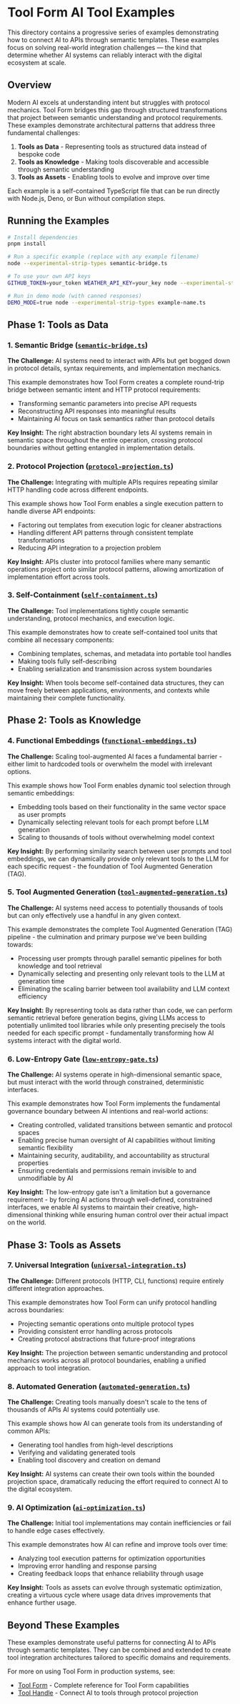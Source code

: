 # Tool Form AI Tool Examples

This directory contains a progressive series of examples demonstrating how to connect AI to APIs through semantic templates. These examples focus on solving real-world integration challenges — the kind that determine whether AI systems can reliably interact with the digital ecosystem at scale.

## Overview

Modern AI excels at understanding intent but struggles with protocol mechanics. Tool Form bridges this gap through structured transformations that project between semantic understanding and protocol requirements. These examples demonstrate architectural patterns that address three fundamental challenges:

1. **Tools as Data** - Representing tools as structured data instead of bespoke code
2. **Tools as Knowledge** - Making tools discoverable and accessible through semantic understanding
3. **Tools as Assets** - Enabling tools to evolve and improve over time

Each example is a self-contained TypeScript file that can be run directly with Node.js, Deno, or Bun without compilation steps.

## Running the Examples

```bash
# Install dependencies
pnpm install

# Run a specific example (replace with any example filename)
node --experimental-strip-types semantic-bridge.ts

# To use your own API keys
GITHUB_TOKEN=your_token WEATHER_API_KEY=your_key node --experimental-strip-types example-name.ts

# Run in demo mode (with canned responses)
DEMO_MODE=true node --experimental-strip-types example-name.ts
```

## Phase 1: Tools as Data

### 1. Semantic Bridge ([`semantic-bridge.ts`](semantic-bridge.ts))

**The Challenge:** AI systems need to interact with APIs but get bogged down in protocol details, syntax requirements, and implementation mechanics.

This example demonstrates how Tool Form creates a complete round-trip bridge between semantic intent and HTTP protocol requirements:

- Transforming semantic parameters into precise API requests
- Reconstructing API responses into meaningful results
- Maintaining AI focus on task semantics rather than protocol details

**Key Insight:** The right abstraction boundary lets AI systems remain in semantic space throughout the entire operation, crossing protocol boundaries without getting entangled in implementation details.

### 2. Protocol Projection ([`protocol-projection.ts`](protocol-projection.ts))

**The Challenge:** Integrating with multiple APIs requires repeating similar HTTP handling code across different endpoints.

This example shows how Tool Form enables a single execution pattern to handle diverse API endpoints:

- Factoring out templates from execution logic for cleaner abstractions
- Handling different API patterns through consistent template transformations
- Reducing API integration to a projection problem

**Key Insight:** APIs cluster into protocol families where many semantic operations project onto similar protocol patterns, allowing amortization of implementation effort across tools.

### 3. Self-Containment ([`self-containment.ts`](self-containment.ts))

**The Challenge:** Tool implementations tightly couple semantic understanding, protocol mechanics, and execution logic.

This example demonstrates how to create self-contained tool units that combine all necessary components:

- Combining templates, schemas, and metadata into portable tool handles
- Making tools fully self-describing
- Enabling serialization and transmission across system boundaries

**Key Insight:** When tools become self-contained data structures, they can move freely between applications, environments, and contexts while maintaining their complete functionality.

## Phase 2: Tools as Knowledge

### 4. Functional Embeddings ([`functional-embeddings.ts`](functional-embeddings.ts))

**The Challenge:** Scaling tool-augmented AI faces a fundamental barrier - either limit to hardcoded tools or overwhelm the model with irrelevant options.

This example shows how Tool Form enables dynamic tool selection through semantic embeddings:

- Embedding tools based on their functionality in the same vector space as user prompts
- Dynamically selecting relevant tools for each prompt before LLM generation
- Scaling to thousands of tools without overwhelming model context

**Key Insight:** By performing similarity search between user prompts and tool embeddings, we can dynamically provide only relevant tools to the LLM for each specific request - the foundation of Tool Augmented Generation (TAG).

### 5. Tool Augmented Generation ([`tool-augmented-generation.ts`](tool-augmented-generation.ts))

**The Challenge:** AI systems need access to potentially thousands of tools but can only effectively use a handful in any given context.

This example demonstrates the complete Tool Augmented Generation (TAG) pipeline - the culmination and primary purpose we've been building towards:

- Processing user prompts through parallel semantic pipelines for both knowledge and tool retrieval
- Dynamically selecting and presenting only relevant tools to the LLM at generation time
- Eliminating the scaling barrier between tool availability and LLM context efficiency

**Key Insight:** By representing tools as data rather than code, we can perform semantic retrieval before generation begins, giving LLMs access to potentially unlimited tool libraries while only presenting precisely the tools needed for each specific prompt - fundamentally transforming how AI systems interact with the digital world.

### 6. Low-Entropy Gate ([`low-entropy-gate.ts`](low-entropy-gate.ts))

**The Challenge:** AI systems operate in high-dimensional semantic space, but must interact with the world through constrained, deterministic interfaces.

This example demonstrates how Tool Form implements the fundamental governance boundary between AI intentions and real-world actions:

- Creating controlled, validated transitions between semantic and protocol spaces
- Enabling precise human oversight of AI capabilities without limiting semantic flexibility
- Maintaining security, auditability, and accountability as structural properties
- Ensuring credentials and permissions remain invisible to and unmodifiable by AI

**Key Insight:** The low-entropy gate isn't a limitation but a governance requirement - by forcing AI actions through well-defined, constrained interfaces, we enable AI systems to maintain their creative, high-dimensional thinking while ensuring human control over their actual impact on the world.

## Phase 3: Tools as Assets

### 7. Universal Integration ([`universal-integration.ts`](universal-integration.ts))

**The Challenge:** Different protocols (HTTP, CLI, functions) require entirely different integration approaches.

This example demonstrates how Tool Form can unify protocol handling across boundaries:

- Projecting semantic operations onto multiple protocol types
- Providing consistent error handling across protocols
- Creating protocol abstractions that future-proof integrations

**Key Insight:** The projection between semantic understanding and protocol mechanics works across all protocol boundaries, enabling a unified approach to tool integration.

### 8. Automated Generation ([`automated-generation.ts`](automated-generation.ts))

**The Challenge:** Creating tools manually doesn't scale to the tens of thousands of APIs AI systems could potentially use.

This example shows how AI can generate tools from its understanding of common APIs:

- Generating tool handles from high-level descriptions
- Verifying and validating generated tools
- Enabling tool discovery and creation on demand

**Key Insight:** AI systems can create their own tools within the bounded projection space, dramatically reducing the effort required to connect AI to the digital ecosystem.

### 9. AI Optimization ([`ai-optimization.ts`](ai-optimization.ts))

**The Challenge:** Initial tool implementations may contain inefficiencies or fail to handle edge cases effectively.

This example demonstrates how AI can refine and improve tools over time:

- Analyzing tool execution patterns for optimization opportunities
- Improving error handling and response parsing
- Creating feedback loops that enhance reliability through usage

**Key Insight:** Tools as assets can evolve through systematic optimization, creating a virtuous cycle where usage data drives improvements that enhance further usage.

## Beyond These Examples

These examples demonstrate useful patterns for connecting AI to APIs through semantic templates. They can be combined and extended to create tool integration architectures tailored to specific domains and requirements.

For more on using Tool Form in production systems, see:

- [Tool Form](https://github.com/toolcog/tool-form) - Complete reference for Tool Form capabilities
- [Tool Handle](https://github.com/toolcog/tool-handle) - Connect AI to tools through protocol projection
